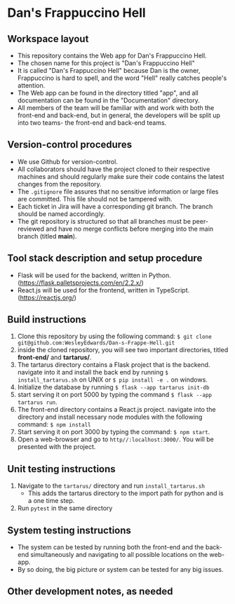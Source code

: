# Dan's Frappuccino Hell

## Workspace layout

- This repository contains the Web app for Dan's Frappuccino Hell.
- The chosen name for this project is "Dan's Frappuccino Hell"
- It is called "Dan's Frappuccino Hell" because Dan is the owner, Frappuccino is hard to spell, and the word "Hell" really catches people's attention.
- The Web app can be found in the directory titled "app", and all documentation can be found in the "Documentation" directory.
- All members of the team will be familiar with and work with both the front-end and back-end, but in general, the developers will be split up into two teams- the front-end and back-end teams.

## Version-control procedures

- We use Github for version-control.
- All collaborators should have the project cloned to their respective machines and should regularly make sure their code contains the latest changes from the repository.
- The `.gitignore` file assures that no sensitive information or large files are committed. This file should not be tampered with.
- Each ticket in Jira will have a corresponding git branch. The branch should be named accordingly.
- The git repository is structured so that all branches must be peer-reviewed and have no merge conflicts before merging into the main branch (titled <b>main</b>).

## Tool stack description and setup procedure

- Flask will be used for the backend, written in Python. (https://flask.palletsprojects.com/en/2.2.x/)
- React.js will be used for the frontend, written in TypeScript. (https://reactjs.org/)

## Build instructions

1. Clone this repository by using the following command:
   `$ git clone git@github.com:WesleyEdwards/Dan-s-Frappe-Hell.git`
2. inside the cloned repository, you will see two important directories, titled <b>front-end/</b> and <b>tartarus/</b>.
3. The tartarus directory contains a Flask project that is the backend. navigate into it and install the back end by running `$ install_tartarus.sh` on UNIX or  `$ pip install -e .` on windows.
4. Initialize the database by running `$ flask --app tartarus init-db`
5. start serving it on port 5000 by typing the command
   `$ flask --app tartarus run`.
5. The front-end directory contains a React.js project. navigate into the directory and install necessary node modules with the following command:
   `$ npm install`
6. Start serving it on port 3000 by typing the command:
   `$ npm start`.
7. Open a web-browser and go to `http//:localhost:3000/`. You will be presented with the project.

## Unit testing instructions

1. Navigate to the `tartarus/` directory and run `install_tartarus.sh`
   - This adds the tartarus directory to the import path for python and is a one time step.
2. Run `pytest` in the same directory
## System testing instructions

- The system can be tested by running both the front-end and the back-end simultaneously and navigating to all possible locations on the web-app.
- By so doing, the big picture or system can be tested for any big issues.

## Other development notes, as needed

